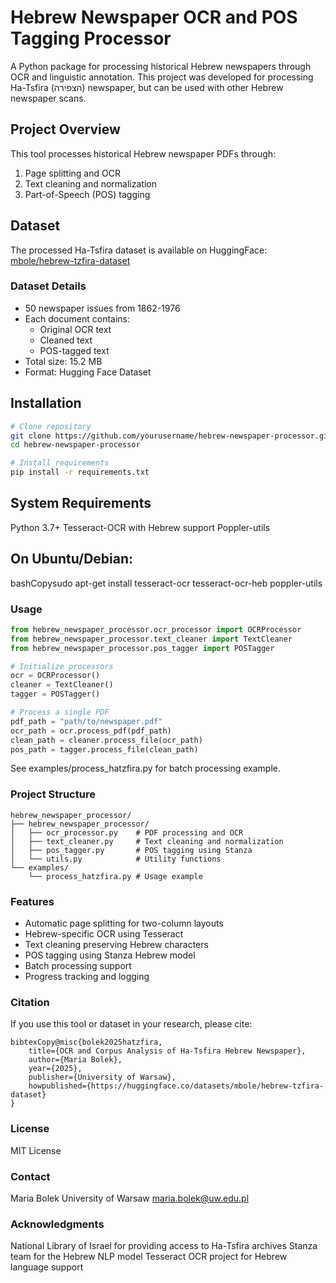 # Hebrew Newspaper OCR and POS Tagging Processor

A Python package for processing historical Hebrew newspapers through OCR and linguistic annotation. This project was developed for processing Ha-Tsfira (הצפירה) newspaper, but can be used with other Hebrew newspaper scans.

## Project Overview

This tool processes historical Hebrew newspaper PDFs through:
1. Page splitting and OCR
2. Text cleaning and normalization
3. Part-of-Speech (POS) tagging

## Dataset

The processed Ha-Tsfira dataset is available on HuggingFace:
[mbole/hebrew-tzfira-dataset](https://huggingface.co/datasets/mbole/hebrew-tzfira-dataset)

### Dataset Details
- 50 newspaper issues from 1862-1976
- Each document contains:
  - Original OCR text
  - Cleaned text
  - POS-tagged text
- Total size: 15.2 MB
- Format: Hugging Face Dataset

## Installation

```bash
# Clone repository
git clone https://github.com/yourusername/hebrew-newspaper-processor.git
cd hebrew-newspaper-processor

# Install requirements
pip install -r requirements.txt
```

## System Requirements

Python 3.7+
Tesseract-OCR with Hebrew support
Poppler-utils

##  On Ubuntu/Debian:
bashCopysudo apt-get install tesseract-ocr tesseract-ocr-heb poppler-utils

### Usage
```python
from hebrew_newspaper_processor.ocr_processor import OCRProcessor
from hebrew_newspaper_processor.text_cleaner import TextCleaner
from hebrew_newspaper_processor.pos_tagger import POSTagger

# Initialize processors
ocr = OCRProcessor()
cleaner = TextCleaner()
tagger = POSTagger()

# Process a single PDF
pdf_path = "path/to/newspaper.pdf"
ocr_path = ocr.process_pdf(pdf_path)
clean_path = cleaner.process_file(ocr_path)
pos_path = tagger.process_file(clean_path)
```

See examples/process_hatzfira.py for batch processing example.

### Project Structure
```
hebrew_newspaper_processor/
├── hebrew_newspaper_processor/
│   ├── ocr_processor.py    # PDF processing and OCR
│   ├── text_cleaner.py     # Text cleaning and normalization
│   ├── pos_tagger.py       # POS tagging using Stanza
│   └── utils.py            # Utility functions
└── examples/
    └── process_hatzfira.py # Usage example
```

### Features
- Automatic page splitting for two-column layouts
- Hebrew-specific OCR using Tesseract
- Text cleaning preserving Hebrew characters
- POS tagging using Stanza Hebrew model
- Batch processing support
- Progress tracking and logging

### Citation
If you use this tool or dataset in your research, please cite:
```
bibtexCopy@misc{bolek2025hatzfira,
    title={OCR and Corpus Analysis of Ha-Tsfira Hebrew Newspaper},
    author={Maria Bolek},
    year={2025},
    publisher={University of Warsaw},
    howpublished={https://huggingface.co/datasets/mbole/hebrew-tzfira-dataset}
}
```

### License
MIT License

### Contact
Maria Bolek
University of Warsaw
maria.bolek@uw.edu.pl


### Acknowledgments
National Library of Israel for providing access to Ha-Tsfira archives
Stanza team for the Hebrew NLP model
Tesseract OCR project for Hebrew language support

